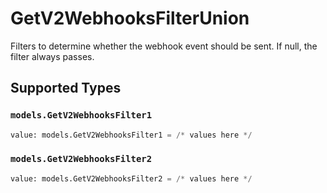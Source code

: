 # GetV2WebhooksFilterUnion

Filters to determine whether the webhook event should be sent. If null, the filter always passes.


## Supported Types

### `models.GetV2WebhooksFilter1`

```python
value: models.GetV2WebhooksFilter1 = /* values here */
```

### `models.GetV2WebhooksFilter2`

```python
value: models.GetV2WebhooksFilter2 = /* values here */
```


